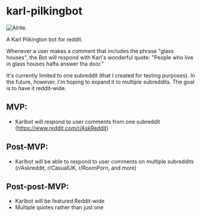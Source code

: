 # karl-pilkingbot

![Alrite.](https://i.gifer.com/1meP.gif)

A Karl Pilkington bot for reddit.

Whenever a user makes a comment that includes the phrase "glass houses", the Bot will respond with Karl's wonderful quote: "People who live in glass houses hafta answer tha door."

It's currently limited to one subreddit (that I created for testing purposes). In the future, however, I'm hoping to expand it to multiple subreddits. The goal is to have it reddit-wide.

## MVP:

- Karlbot will respond to user comments from one subreddit (https://www.reddit.com/r/AskReddit)


## Post-MVP:

- Karlbot will be able to respond to user comments on multiple subreddits (r/Askreddit, r/CasualUK, r/RoomPorn, and more)

## Post-post-MVP:

- Karlbot will be featured Reddit-wide
- Multiple quotes rather than just one


